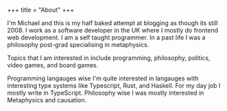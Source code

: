 +++
title = "About"
+++

I'm Michael and this is my half baked attempt at blogging as though its
still 2008. I work as a software developer in the UK where I mostly do frontend
web development. I am a self taught programmer. In a past life I was a
philosophy post-grad specialising in metaphysics.

Topics that I am interested in include programming, philosophy, politics, video
games, and board games.

Programming langauges wise I'm quite interested in langauges with interesting
type systems like Typescript, Rust, and Haskell. For my day job I mostly write
in TypeScript. Philosophy wise I was mostly interested in Metaphysics and
causation.
